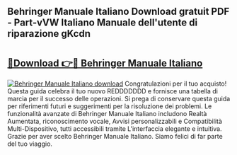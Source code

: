 ## Behringer Manuale Italiano Download gratuit PDF - Part-vVW Italiano Manuale dell'utente di riparazione gKcdn

# <h2><a href="http://dfeuuy0.blite.top/?on=Behringer+Manuale+Italiano">🔗Download 👉🔴 Behringer Manuale Italiano</a></h2>

[![Behringer Manuale Italiano download](https://i.imgur.com/lujVjoI.png)](http://dfeuuy0.blite.top/?on=Behringer+Manuale+Italiano)
Congratulazioni per il tuo acquisto! Questa guida celebra il tuo nuovo REDDDDDDD e fornisce una tabella di marcia per il successo delle operazioni. Si prega di conservare questa guida per riferimenti futuri e suggerimenti per la risoluzione dei problemi. Le funzionalità avanzate di Behringer Manuale Italiano includono Realtà Aumentata, riconoscimento vocale, Avvisi personalizzabili e Compatibilità Multi-Dispositivo, tutti accessibili tramite L'interfaccia elegante e intuitiva. Grazie per aver scelto Behringer Manuale Italiano. Siamo felici di far parte del tuo viaggio.
